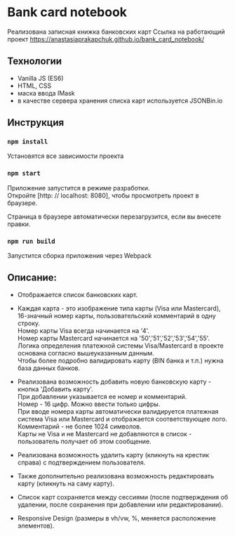 # Bank card notebook

Реализована записная книжка банковских карт
Ссылка на работающий проект https://anastasiaprakapchuk.github.io/bank_card_notebook/ 

## Технологии

- Vanilla JS (ES6)
- HTML, CSS
- маска ввода IMask
- в качестве сервера хранения списка карт используется JSONBin.io

## Инструкция

### `npm install`

Установятся все зависимости проекта

### `npm start`

Приложение запустится в режиме разработки.\
Откройте [http: // localhost: 8080], чтобы просмотреть проект в браузере.

Страница в браузере автоматически перезагрузится, если вы внесете правки.

### `npm run build`

Запустится сборка приложения через Webpack

## Описание:

- Отображается список банковских карт.

- Каждая карта - это изображение типа карты (Visa или Mastercard), 16-значный номер карты, пользовательский комментарий в одну строку.\
  Номер карты Visa всегда начинается на '4'.\
  Номер карты Mastercard начинается на '50','51','52','53','54','55'.\
  Логика определения платежной системы Visa/Mastercard в проекте основана согласно вышеуказанным данным.\
  Чтобы более подробно валидировать карту (BIN банка и т.п.) нужна база данных банков.

- Реализована возможность добавить новую банковскую карту - кнопка 'Добавить карту'.\
  При добавлении указывается ее номер и комментарий.\
  Номер - 16 цифр. Можно ввести только цифры.\
  При вводе номера карты автоматически валидируется платежная система Visa или Mastercard и отображается соответствующее лого.\
  Комментарий - не более 1024 символов.\
  Карты не Visa и не Mastercard не добавляются в список - пользователь получает об этом сообщение.

- Реализована возможность удалить карту (кликнуть на крестик справа) с подтверждением пользователя.

- Также дополнительно реализована возможность редактировать карту (кликнуть на саму карту).

- Список карт сохраняется между сессиями
  (после подтверждения об удалении, после сохранения при добавлении или редактировании).

- Responsive Design (размеры в vh/vw, %, меняется расположение элементов).
